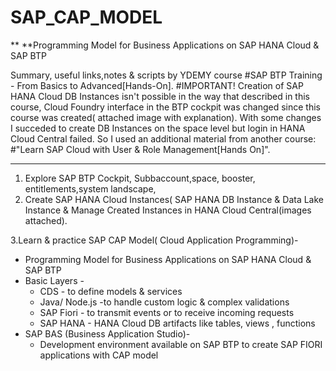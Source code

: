 # SAP_CAP_MODEL
** **Programming Model for Business Applications on SAP HANA Cloud & SAP BTP 

Summary, useful links,notes & scripts by YDEMY course 
#SAP BTP Training - From Basics to Advanced[Hands-On].
#IMPORTANT!
Creation of SAP HANA Cloud DB Instances isn't
possible in the way that described in this course, Cloud Foundry interface 
in the BTP cockpit was changed since this course was created( attached image with explanation).
With some changes I succeded to create DB Instances on the space level
but  login in HANA Cloud Central failed. 
So I used an additional material from another course:
#"Learn SAP Cloud with User & Role Management[Hands On]".


-----------------------------------------------------------
1. Explore SAP BTP Cockpit, Subbaccount,space, booster, entitlements,system landscape,
2. Create SAP HANA Cloud Instances( SAP HANA DB Instance & Data Lake Instance
 & Manage Created Instances in HANA Cloud Central(images attached).

3.Learn & practice SAP CAP Model( Cloud Application Programming)-
  * Programming Model for Business Applications on SAP HANA Cloud & SAP BTP
  * Basic Layers -
    - CDS - to define models & services
    - Java/ Node.js -to handle custom logic & complex validations
    - SAP Fiori - to transmit events or to receive incoming requests
    - SAP HANA - HANA Cloud DB artifacts like tables, views , functions
  * SAP BAS (Business Application Studio)-
    - Development environment available on SAP BTP to create SAP FIORI
     applications with CAP model    
